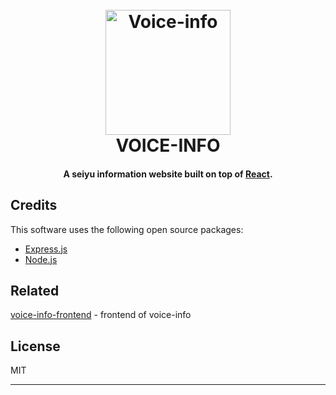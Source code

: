 
<h1 align="center">
  <br>
  <a href="https://voice-info.firebaseapp.com/"><img src="https://pbs.twimg.com/profile_images/1367079495589449730/sJMF3V2f_400x400.jpg" alt="Voice-info" width="200"></a>
  <br>
  VOICE-INFO
  <br>
</h1>

<h4 align="center">A seiyu information website built on top of <a href="https://reactjs.org/" target="_blank">React</a>.</h4>

## Credits

This software uses the following open source packages:

- [Express.js](https://expressjs.com/)
- [Node.js](https://nodejs.org/)

## Related

[voice-info-frontend](https://github.com/fjmtkzk0821/voice-info-frontend) - frontend of voice-info

## License

MIT

---
